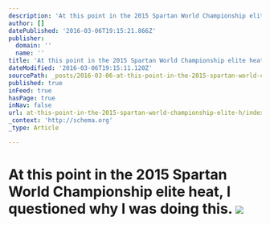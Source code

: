 ```yaml
---
description: 'At this point in the 2015 Spartan World Championship elite heat, I questioned why I was doing this.'
author: []
datePublished: '2016-03-06T19:15:21.866Z'
publisher:
  domain: ''
  name: ''
title: 'At this point in the 2015 Spartan World Championship elite heat, I questioned why I was doing this. '
dateModified: '2016-03-06T19:15:11.120Z'
sourcePath: _posts/2016-03-06-at-this-point-in-the-2015-spartan-world-championship-elite-h.md
published: true
inFeed: true
hasPage: true
inNav: false
url: at-this-point-in-the-2015-spartan-world-championship-elite-h/index.html
_context: 'http://schema.org'
_type: Article

---
```

# At this point in the 2015 Spartan World Championship elite heat, I questioned why I was doing this. ![](https://the-grid-user-content.s3-us-west-2.amazonaws.com/77ef9d37-7fc4-49ea-b931-b790376e7ba8.png)